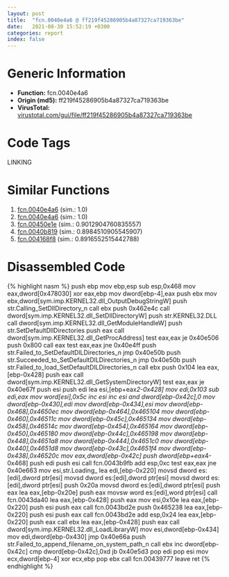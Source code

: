 ```yaml
---
layout: post
title:  "fcn.0040e4a6 @ ff219f45286905b4a87327ca719363be"
date:   2021-08-30 15:52:19 +0300
categories: report
index: false
---
```


# Generic Information
- **Function:** fcn.0040e4a6
- **Origin (md5):** ff219f45286905b4a87327ca719363be
- **VirusTotal:** [virustotal.com/gui/file/ff219f45286905b4a87327ca719363be][virustotal_ref]

# Code Tags
<span class="tag" id="LINKING">LINKING</span>


# Similar Functions

1. [fcn.0040e4a6][similar_1_ref] (sim.: 1.0)
2. [fcn.0040e4a6][similar_2_ref] (sim.: 1.0)
3. [fcn.00450e1e][similar_3_ref] (sim.: 0.9012904760835557)
4. [fcn.0040b819][similar_4_ref] (sim.: 0.8984510905545907)
5. [fcn.004168f8][similar_5_ref] (sim.: 0.8916552515442788)


# Disassembled Code

{% highlight nasm %}
push ebp
mov ebp,esp
sub esp,0x468
mov eax,dword[0x478030]
xor eax,ebp
mov dword[ebp-4],eax
push ebx
mov ebx,dword[sym.imp.KERNEL32.dll_OutputDebugStringW]
push str.Calling_SetDllDirectory_n
call ebx
push 0x462e4c
call dword[sym.imp.KERNEL32.dll_SetDllDirectoryW]
push str.KERNEL32.DLL
call dword[sym.imp.KERNEL32.dll_GetModuleHandleW]
push str.SetDefaultDllDirectories
push eax
call dword[sym.imp.KERNEL32.dll_GetProcAddress]
test eax,eax
je 0x40e506
push 0x800
call eax
test eax,eax
jne 0x40e4ff
push str.Failed_to_SetDefaultDlLDirectories_n
jmp 0x40e50b
push str.Succeeded_to_SetDefaultDlLDirectories_n
jmp 0x40e50b
push str.Failed_to_load_SetDefaultDlLDirectories_n
call ebx
push 0x104
lea eax,[ebp-0x428]
push eax
call dword[sym.imp.KERNEL32.dll_GetSystemDirectoryW]
test eax,eax
je 0x40e67f
push esi
push edi
lea esi,[ebp+eax*2-0x428]
mov edi,0x103
sub edi,eax
mov word[esi],0x5c
inc esi
inc esi
and dword[ebp-0x42c],0
mov dword[ebp-0x430],edi
mov dword[ebp-0x434],esi
mov dword[ebp-0x468],0x4650ec
mov dword[ebp-0x464],0x465104
mov dword[ebp-0x460],0x46511c
mov dword[ebp-0x45c],0x465134
mov dword[ebp-0x458],0x46514c
mov dword[ebp-0x454],0x465164
mov dword[ebp-0x450],0x465180
mov dword[ebp-0x44c],0x465198
mov dword[ebp-0x448],0x4651a8
mov dword[ebp-0x444],0x4651c0
mov dword[ebp-0x440],0x4651d8
mov dword[ebp-0x43c],0x4651f4
mov dword[ebp-0x438],0x46520c
mov eax,dword[ebp-0x42c]
push dword[ebp+eax*4-0x468]
push edi
push esi
call fcn.0043b9fb
add esp,0xc
test eax,eax
jne 0x40e663
mov esi,str.Loading_
lea edi,[ebp-0x220]
movsd dword es:[edi],dword ptr[esi]
movsd dword es:[edi],dword ptr[esi]
movsd dword es:[edi],dword ptr[esi]
push 0x20a
movsd dword es:[edi],dword ptr[esi]
push eax
lea eax,[ebp-0x20e]
push eax
movsw word es:[edi],word ptr[esi]
call fcn.0043da40
lea eax,[ebp-0x428]
push eax
mov esi,0x10e
lea eax,[ebp-0x220]
push esi
push eax
call fcn.0043bd2e
push 0x465238
lea eax,[ebp-0x220]
push esi
push eax
call fcn.0043bd2e
add esp,0x24
lea eax,[ebp-0x220]
push eax
call ebx
lea eax,[ebp-0x428]
push eax
call dword[sym.imp.KERNEL32.dll_LoadLibraryW]
mov esi,dword[ebp-0x434]
mov edi,dword[ebp-0x430]
jmp 0x40e66a
push str.Failed_to_append_filename_on_system_path_n
call ebx
inc dword[ebp-0x42c]
cmp dword[ebp-0x42c],0xd
jb 0x40e5d3
pop edi
pop esi
mov ecx,dword[ebp-4]
xor ecx,ebp
pop ebx
call fcn.00439777
leave 
ret 
{% endhighlight %}


[similar_1_ref]: /report/fcn.0040e4a6@8e21fa3f0489a6a256cf202e57f712bc
[similar_2_ref]: /report/fcn.0040e4a6@44e1ffcf4e71f4505c09d520fd75f1e4
[similar_3_ref]: /report/fcn.00450e1e@c3466bab32f3a73706b87b6042748ed4
[similar_4_ref]: /report/fcn.0040b819@418e0921f3a9bd4f5bc0dcc59623b5a1
[similar_5_ref]: /report/fcn.004168f8@ba5ec83721de3ca10b3c9583f3b2c6a1
[virustotal_ref]: https://www.virustotal.com/gui/file/ff219f45286905b4a87327ca719363be
